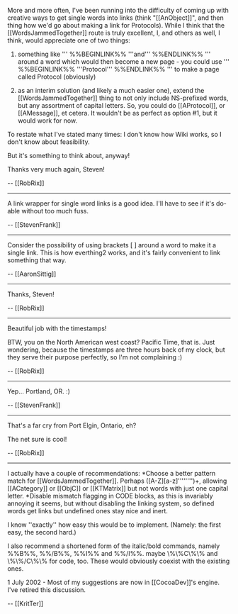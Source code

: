 

More and more often, I've been running into the difficulty of coming up with creative ways to get single words into links (think "[[AnObject]]", and then thing how we'd go about making a link for Protocols). While I think that the [[WordsJammedTogether]] route is truly excellent, I, and others as well, I think, would appreciate one of two things:

1) something like ''' %%BEGINLINK%% '''and''' %%ENDLINK%% ''' around a word which would then become a new page - you could use ''' %%BEGINLINK%% '''Protocol''' %%ENDLINK%% ''' to make a page called Protocol (obviously)

2) as an interim solution (and likely a much easier one), extend the [[WordsJammedTogether]] thing to not only include NS-prefixed words, but any assortment of capital letters. So, you could do [[AProtocol]], or [[AMessage]], et cetera. It wouldn't be as perfect as option #1, but it would work for now.

To restate what I've stated many times: I don't know how Wiki works, so I don't know about feasibility.

But it's something to think about, anyway!

Thanks very much again, Steven!

-- [[RobRix]]

----

A link wrapper for single word links is a good idea.  I'll have to see if it's do-able without too much fuss.

-- [[StevenFrank]]

----

Consider the possibility of using brackets [ ] around a word to make it a single link. This is how everthing2 works, and it's fairly convenient to link something that way.

-- [[AaronSittig]]

----

Thanks, Steven!

-- [[RobRix]]

----

Beautiful job with the timestamps!

BTW, you on the North American west coast? Pacific Time, that is. Just wondering, because the timestamps are three hours back of my clock, but they serve their purpose perfectly, so I'm not complaining :)

-- [[RobRix]]

----

Yep...  Portland, OR.  :)

-- [[StevenFrank]]

----

That's a far cry from Port Elgin, Ontario, eh?

The net sure is cool!

-- [[RobRix]]

----

I actually have a couple of recommendations: 
*Choose a better pattern match for [[WordsJammedTogether]]. Perhaps ([A-Z][a-z]'''''''')+, allowing [[ACategory]] or [[ObjC]] or [[KTMatrix]] but not words with just one capital letter.
*Disable mismatch flagging in CODE blocks, as this is invariably annoying it seems, but without disabling the linking system, so defined words get links but undefined ones stay nice and inert.


I know ''exactly'' how easy this would be to implement. (Namely: the first easy, the second hard.)

I also recommend a shortened form of the italic/bold commands, namely %%B%%, %%/B%%, %%I%% and %%/I%%. maybe \\%\\%C\\%\\% and \\%\\%/C\\%\\% for code, too. These would obviously coexist with the existing ones.

1 July 2002 - Most of my suggestions are now in [[CocoaDev]]'s engine. I've retired this discussion.

-- [[KritTer]]